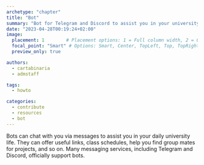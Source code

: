 ```yaml
---
archetype: "chapter"
title: "Bot"
summary: "Bot for Telegram and Discord to assist you in your university life. [Read more...]"
date: "2023-04-28T00:19:24+02:00"
image:
  placement: 1        # Placement options: 1 = Full column width, 2 = Out-set, 3 = Screen-width
  focal_point: "Smart" # Options: Smart, Center, TopLeft, Top, TopRight, Left, Right, BottomLeft, Bottom, BottomRight 
  preview_only: true

authors:
  - cartabinaria
  - admstaff

tags:
  - howto

categories:
  - contribute
  - resources
  - bot
---
```


Bots can chat with you via messages to assist you in your daily university life. They can offer useful links, class schedules, help you find group mates for projects, and so on. Many messaging services, including Telegram and Discord, officially support bots.